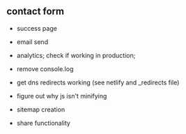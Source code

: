## contact form

- success page
- email send

- analytics; check if working in production;
- remove console.log

- get dns redirects working (see netlify and _redirects file)
- figure out why js isn't minifying
- sitemap creation
- share functionality
